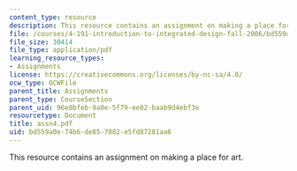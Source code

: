 ```yaml
---
content_type: resource
description: This resource contains an assignment on making a place for art.
file: /courses/4-191-introduction-to-integrated-design-fall-2006/bd559a0e74b6de857082e5fd87281aa6_assn4.pdf
file_size: 30414
file_type: application/pdf
learning_resource_types:
- Assignments
license: https://creativecommons.org/licenses/by-nc-sa/4.0/
ocw_type: OCWFile
parent_title: Assignments
parent_type: CourseSection
parent_uid: 96e8bfeb-9a0e-5f79-ee02-baab9d4ebf3e
resourcetype: Document
title: assn4.pdf
uid: bd559a0e-74b6-de85-7082-e5fd87281aa6
---
```

This resource contains an assignment on making a place for art.